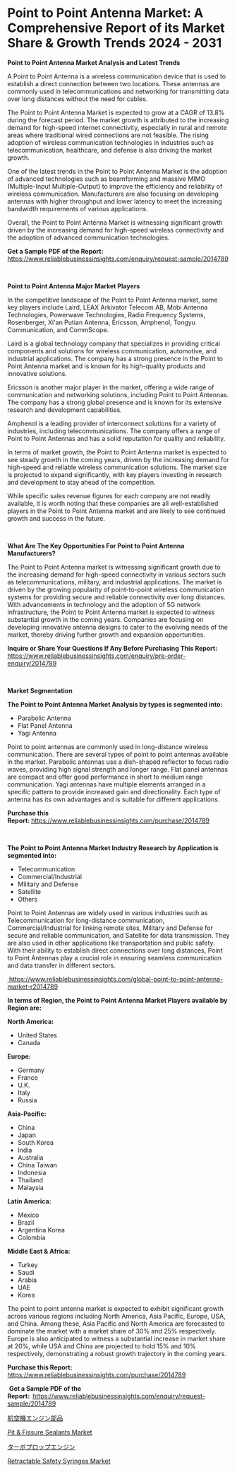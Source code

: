 <p><h1>Point to Point Antenna Market: A Comprehensive Report of its Market Share & Growth Trends 2024 - 2031</h1></p><p><strong>Point to Point Antenna Market Analysis and Latest Trends</strong></p>
<p><p>A Point to Point Antenna is a wireless communication device that is used to establish a direct connection between two locations. These antennas are commonly used in telecommunications and networking for transmitting data over long distances without the need for cables.</p><p>The Point to Point Antenna Market is expected to grow at a CAGR of 13.8% during the forecast period. The market growth is attributed to the increasing demand for high-speed internet connectivity, especially in rural and remote areas where traditional wired connections are not feasible. The rising adoption of wireless communication technologies in industries such as telecommunication, healthcare, and defense is also driving the market growth.</p><p>One of the latest trends in the Point to Point Antenna Market is the adoption of advanced technologies such as beamforming and massive MIMO (Multiple-Input Multiple-Output) to improve the efficiency and reliability of wireless communication. Manufacturers are also focusing on developing antennas with higher throughput and lower latency to meet the increasing bandwidth requirements of various applications.</p><p>Overall, the Point to Point Antenna Market is witnessing significant growth driven by the increasing demand for high-speed wireless connectivity and the adoption of advanced communication technologies.</p></p>
<p><strong>Get a Sample PDF of the Report:&nbsp;</strong> <a href="https://www.reliablebusinessinsights.com/enquiry/request-sample/2014789">https://www.reliablebusinessinsights.com/enquiry/request-sample/2014789</a></p>
<p>&nbsp;</p>
<p><strong>Point to Point Antenna Major Market Players</strong></p>
<p><p>In the competitive landscape of the Point to Point Antenna market, some key players include Laird, LEAX Arkivator Telecom AB, Mobi Antenna Technologies, Powerwave Technologies, Radio Frequency Systems, Rosenberger, Xi'an Putian Antenna, Ericsson, Amphenol, Tongyu Communication, and CommScope. </p><p>Laird is a global technology company that specializes in providing critical components and solutions for wireless communication, automotive, and industrial applications. The company has a strong presence in the Point to Point Antenna market and is known for its high-quality products and innovative solutions.</p><p>Ericsson is another major player in the market, offering a wide range of communication and networking solutions, including Point to Point Antennas. The company has a strong global presence and is known for its extensive research and development capabilities.</p><p>Amphenol is a leading provider of interconnect solutions for a variety of industries, including telecommunications. The company offers a range of Point to Point Antennas and has a solid reputation for quality and reliability.</p><p>In terms of market growth, the Point to Point Antenna market is expected to see steady growth in the coming years, driven by the increasing demand for high-speed and reliable wireless communication solutions. The market size is projected to expand significantly, with key players investing in research and development to stay ahead of the competition.</p><p>While specific sales revenue figures for each company are not readily available, it is worth noting that these companies are all well-established players in the Point to Point Antenna market and are likely to see continued growth and success in the future.</p></p>
<p>&nbsp;</p>
<p><strong>What Are The Key Opportunities For Point to Point Antenna Manufacturers?</strong></p>
<p><p>The Point to Point Antenna market is witnessing significant growth due to the increasing demand for high-speed connectivity in various sectors such as telecommunications, military, and industrial applications. The market is driven by the growing popularity of point-to-point wireless communication systems for providing secure and reliable connectivity over long distances. With advancements in technology and the adoption of 5G network infrastructure, the Point to Point Antenna market is expected to witness substantial growth in the coming years. Companies are focusing on developing innovative antenna designs to cater to the evolving needs of the market, thereby driving further growth and expansion opportunities.</p></p>
<p><strong>Inquire or Share Your Questions If Any Before Purchasing This Report:</strong> <a href="https://www.reliablebusinessinsights.com/enquiry/pre-order-enquiry/2014789">https://www.reliablebusinessinsights.com/enquiry/pre-order-enquiry/2014789</a></p>
<p>&nbsp;</p>
<p><strong>Market Segmentation</strong></p>
<p><strong>The Point to Point Antenna Market Analysis by types is segmented into:</strong></p>
<p><ul><li>Parabolic Antenna</li><li>Flat Panel Antenna</li><li>Yagi Antenna</li></ul></p>
<p><p>Point to point antennas are commonly used in long-distance wireless communication. There are several types of point to point antennas available in the market. Parabolic antennas use a dish-shaped reflector to focus radio waves, providing high signal strength and longer range. Flat panel antennas are compact and offer good performance in short to medium range communication. Yagi antennas have multiple elements arranged in a specific pattern to provide increased gain and directionality. Each type of antenna has its own advantages and is suitable for different applications.</p></p>
<p><strong>Purchase this Report:&nbsp;</strong><a href="https://www.reliablebusinessinsights.com/purchase/2014789">https://www.reliablebusinessinsights.com/purchase/2014789</a></p>
<p>&nbsp;</p>
<p><strong>The Point to Point Antenna Market Industry Research by Application is segmented into:</strong></p>
<p><ul><li>Telecommunication</li><li>Commercial/Industrial</li><li>Military and Defense</li><li>Satellite</li><li>Others</li></ul></p>
<p><p>Point to Point Antennas are widely used in various industries such as Telecommunication for long-distance communication, Commercial/Industrial for linking remote sites, Military and Defense for secure and reliable communication, and Satellite for data transmission. They are also used in other applications like transportation and public safety. With their ability to establish direct connections over long distances, Point to Point Antennas play a crucial role in ensuring seamless communication and data transfer in different sectors.</p></p>
<p><a href="https://www.reliablebusinessinsights.com/global-point-to-point-antenna-market-r2014789">&nbsp;https://www.reliablebusinessinsights.com/global-point-to-point-antenna-market-r2014789</a></p>
<p><strong>In terms of Region, the Point to Point Antenna Market Players available by Region are:</strong></p>
<p>
    <p> <strong> North America: </strong>
        <ul>
            <li>United States</li>
            <li>Canada</li>
        </ul>
        </p> 
    <p> <strong> Europe: </strong>
        <ul>
            <li>Germany</li>
            <li>France</li>
            <li>U.K.</li>
            <li>Italy</li>
            <li>Russia</li>
        </ul>
        </p> 
    <p> <strong> Asia-Pacific: </strong>
        <ul>
            <li>China</li>
            <li>Japan</li>
            <li>South Korea</li>
            <li>India</li>
            <li>Australia</li>
            <li>China Taiwan</li>
            <li>Indonesia</li>
            <li>Thailand</li>
            <li>Malaysia</li>
        </ul>
        </p> 
    <p> <strong> Latin America: </strong>
        <ul>
            <li>Mexico</li>
            <li>Brazil</li>
            <li>Argentina Korea</li>
            <li>Colombia</li>
        </ul>
        </p> 
    <p> <strong> Middle East & Africa: </strong>
        <ul>
            <li>Turkey</li>
            <li>Saudi</li>
            <li>Arabia</li>
            <li>UAE</li>
            <li>Korea</li>
        </ul>
    </p>
    </p>
<p><p>The point to point antenna market is expected to exhibit significant growth across various regions including North America, Asia Pacific, Europe, USA, and China. Among these, Asia Pacific and North America are forecasted to dominate the market with a market share of 30% and 25% respectively. Europe is also anticipated to witness a substantial increase in market share at 20%, while USA and China are projected to hold 15% and 10% respectively, demonstrating a robust growth trajectory in the coming years.</p></p>
<p><strong>Purchase this Report: </strong><a href="https://www.reliablebusinessinsights.com/purchase/2014789">https://www.reliablebusinessinsights.com/purchase/2014789</a></p>
<p>&nbsp;<strong>Get a Sample PDF of the Report:&nbsp;&nbsp;</strong><a href="https://www.reliablebusinessinsights.com/enquiry/request-sample/2014789">https://www.reliablebusinessinsights.com/enquiry/request-sample/2014789</a></p>
<p><strong></strong></p>
<p><p><a href="https://github.com/DeonBoer2023/Market-Research-Report-List-2/blob/main/8574542173507.md">航空機エンジン部品</a></p><p><a href="https://github.com/luckyshygirl/Market-Research-Report-List-5/blob/main/pit-fissure-sealants-market.md">Pit & Fissure Sealants Market</a></p><p><a href="https://github.com/dawson566/Market-Research-Report-List-2/blob/main/5003227173506.md">ターボプロップエンジン</a></p><p><a href="https://github.com/vimar16th/Market-Research-Report-List-5/blob/main/retractable-safety-syringes-market.md">Retractable Safety Syringes Market</a></p></p>